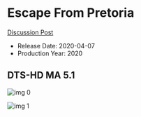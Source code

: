 # Escape From Pretoria

[Discussion Post](https://www.avsforum.com/threads/bass-eq-for-filtered-movies.2995212/post-59434890)

* Release Date: 2020-04-07
* Production Year: 2020

## DTS-HD MA 5.1

![img 0](http://imgur.com/n7tFRvB.jpg)

![img 1](http://imgur.com/5bEs1rz.png)

